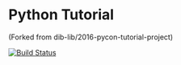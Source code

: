 # Python Tutorial
(Forked from dib-lib/2016-pycon-tutorial-project)

[![Build Status](https://cloud.drone.io/api/badges/skrisshnaswamy/python-tutorial/status.svg)](https://cloud.drone.io/skrisshnaswamy/python-tutorial)
